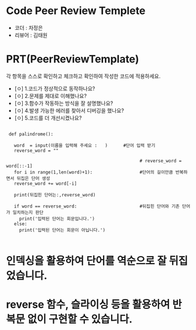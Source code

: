 
# Code Peer Review Templete
- 코더 : 차정은
- 리뷰어 : 김태원
# PRT(PeerReviewTemplate)
각 항목을 스스로 확인하고 체크하고 확인하여 작성한 코드에 적용하세요.
- [ㅇ] 1.코드가 정상적으로 동작하나요?
- [ㅇ] 2.문제를 제대로 이해했나요?
- [ㅇ] 3.함수가 작동하는 방식을 잘 설명했나요?
- [ㅇ] 4.발생 가능한 에러를 찾아서 디버깅을 했나요?
- [ㅇ] 5.코드를 더 개선시켰나요?

<pre>
<code>
 def palindrome():

   word  = input(이름을 입력해 주세요 :   )      #단어 입력 받기   
   reverse_word = ""

                                                   # reverse_word = word[::-1]
   for i in range(1,len(word)+1):                  #단어의 길이만큼 반복하면서 뒤집은 단어 생성   
   reverse_word += word[-i]

   print(뒤집힌 단어는:,reverse_word)

   if word == reverse_word:                        #뒤집힌 단어와 기존 단어가 일치하는지 판단   
     print('입력된 단어는 회문입니다.')
   else:
     print('입력된 단어는 회문이 아닙니다.')
</code>
</pre>

# 인덱싱을 활용하여 단어를 역순으로 잘 뒤집었습니다.
# reverse 함수, 슬라이싱 등을 활용하여 반복문 없이 구현할 수 있습니다.

